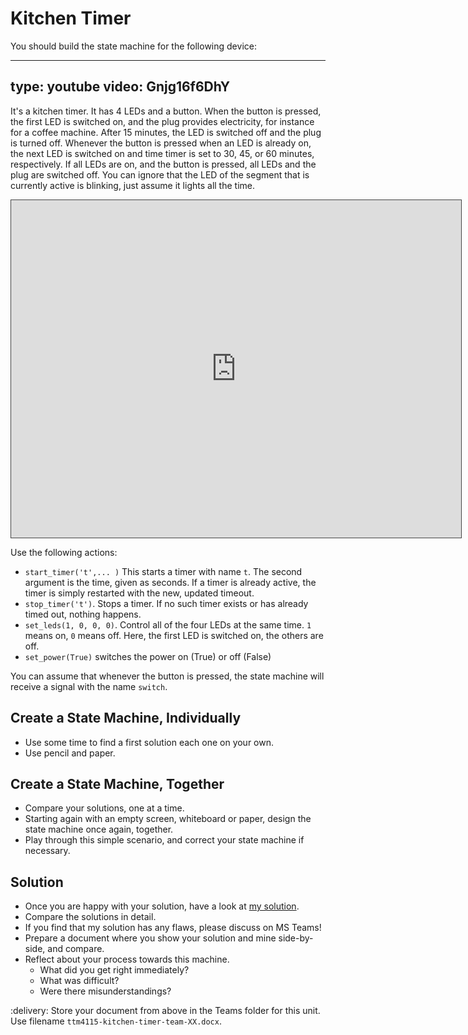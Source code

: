 # Kitchen Timer

You should build the state machine for the following device:

---
type: youtube
video: Gnjg16f6DhY
---

It's a kitchen timer. It has 4 LEDs and a button. When the button is pressed, the first LED is switched on, and the plug provides electricity, for instance for a coffee machine. After 15 minutes, the LED is switched off and the plug is turned off. Whenever the button is pressed when an LED is already on, the next LED is switched on and time timer is set to 30, 45, or 60 minutes, respectively. If all LEDs are on, and the button is pressed, all LEDs and the plug are switched off. You can ignore that the LED of the segment that is currently active is blinking, just assume it lights all the time.


<iframe src="https://ntnu.cloud.panopto.eu/Panopto/Pages/Embed.aspx?id=9bfe4a96-4f9a-44ac-879a-af79009d2a1a&autoplay=false&offerviewer=true&showtitle=false&showbrand=false&captions=false&interactivity=all" height="540" width="720" style="border: 1px solid #464646;" allowfullscreen allow="autoplay"></iframe>


Use the following actions:

* `start_timer('t',... )` This starts a timer with name `t`. The second argument is the time, given as seconds. If a timer is already active, the timer is simply restarted with the new, updated timeout. 
* `stop_timer('t')`. Stops a timer. If no such timer exists or has already timed out, nothing happens.
* `set_leds(1, 0, 0, 0)`. Control all of the four LEDs at the same time. `1` means on, `0` means off. Here, the first LED is switched on, the others are off.
* `set_power(True)` switches the power on (True) or off (False)

You can assume that whenever the button is pressed, the state machine will receive a signal with the name `switch`.

## Create a State Machine, Individually


* Use some time to find a first solution each one on your own. 
* Use pencil and paper.


## Create a State Machine, Together

* Compare your solutions, one at a time.
* Starting again with an empty screen, whiteboard or paper, design the state machine once again, together.
* Play through this simple scenario, and correct your state machine if necessary.


## Solution

* Once you are happy with your solution, have a look at [my solution](files/kitchen-timer.pdf).
* Compare the solutions in detail.
* If you find that my solution has any flaws, please discuss on MS Teams!
* Prepare a document where you show your solution and mine side-by-side, and compare.
* Reflect about your process towards this machine. 
  * What did you get right immediately? 
  * What was difficult? 
  * Were there misunderstandings?


:delivery: Store your document from above in the Teams folder for this unit. Use filename `ttm4115-kitchen-timer-team-XX.docx`.

